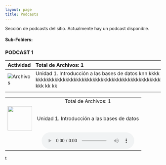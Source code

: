 ```yaml
---
layout: page
title: Podcasts
---
```

Sección de podcasts del sitio. Actualmente hay un podcast disponible.
#### Sub-Folders: 
### PODCAST 1


| Actividad | Total de Archivos: 1 | 
| :------ |:--- |
| ![Archivos](https://basededatostec.github.io/img/01archivos.png "Podcasts") | Unidad 1. Introducción a las bases de datos knn kkkk   kkkkkkkkkkkkkkkkkkkkkkkkkkkkkkkkkkkkkkkkkkkkkkkkkkkkk kkk kk kk |
| | |


|   |  | 
| :------- | :------: | 
|   | Total de Archivos: 1 | 
| <img src="https://basededatostec.github.io/img/01archivos.png" width="79" height="79">   | Unidad 1. Introducción a las bases de datos      | 
|   | <audio src="https://basededatostec.github.io/img/podcast.mp3" controls="controls" type="audio/mpeg" preload="preload"></audio> | 

t

